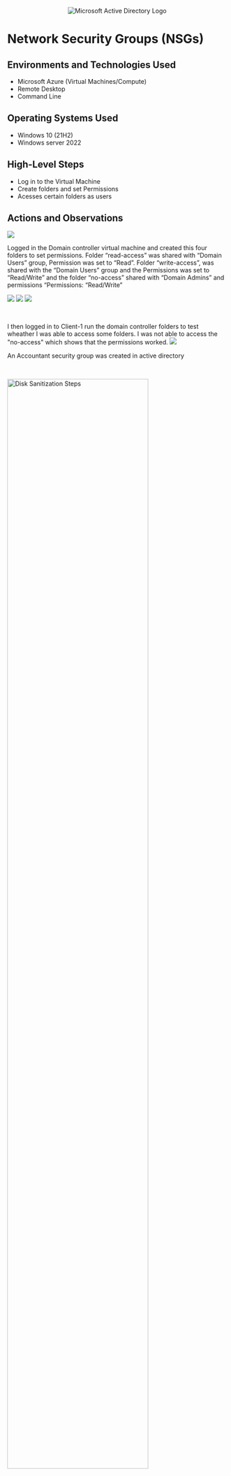 <p align="center">
<img src="https://i.imgur.com/pU5A58S.png" alt="Microsoft Active Directory Logo"/>
</p>

<h1>Network Security Groups (NSGs)</h1>

<h2>Environments and Technologies Used</h2>

- Microsoft Azure (Virtual Machines/Compute)
- Remote Desktop
- Command Line

<h2>Operating Systems Used </h2>

- Windows 10 (21H2)
- Windows server 2022

<h2>High-Level Steps</h2>

- Log in to the Virtual Machine
- Create folders and set Permissions
- Acesses certain folders as users


<h2>Actions and Observations</h2>

<p>
<img src=https://i.imgur.com/8Idsgpx.png/>
</p>
Logged in the Domain controller virtual machine and created this four folders to set permissions. Folder “read-access” was shared with “Domain Users” group, Permission was set to “Read”. Folder “write-access”, was shared with the “Domain Users” group and the Permissions was set to “Read/Write” and the folder “no-access” shared with “Domain Admins” and permissions “Permissions: “Read/Write”

<img src=https://i.imgur.com/45fio4x.png/> <img src=https://i.imgur.com/45fio4x.png/> <img src=https://i.imgur.com/45fio4x.png/>


</p>
<br />

<p>
I then logged in to Client-1 run the domain controller folders to test wheather I was able to access some folders. I was not able to access the "no-access" which shows that the permissions worked.
<img src=https://i.imgur.com/C7q7AFb.png/>
</p>
<p>
An Accountant security group was created in active directory
</p>
<br />

<p>
<img src="https://i.imgur.com/DJmEXEB.png" height="80%" width="80%" alt="Disk Sanitization Steps"/>
</p>
<p>
Lorem ipsum dolor sit amet, consectetur adipiscing elit, sed do eiusmod tempor incididunt ut labore et dolore magna aliqua. Ut enim ad minim veniam, quis nostrud exercitation ullamco laboris nisi ut aliquip ex ea commodo consequat. Duis aute irure dolor in reprehenderit in voluptate velit esse cillum dolore eu fugiat nulla pariatur.
</p>
<br />
